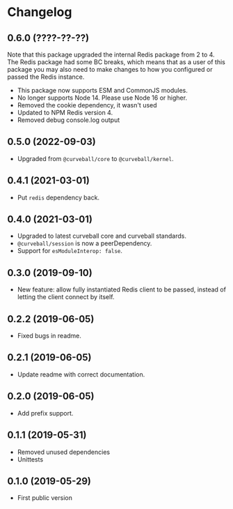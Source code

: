 Changelog
=========

0.6.0 (????-??-??)
------------------

Note that this package upgraded the internal Redis package from 2 to 4.
The Redis package had some BC breaks, which means that as a user of this
package you may also need to make changes to how you configured or passed
the Redis instance.

* This package now supports ESM and CommonJS modules.
* No longer supports Node 14. Please use Node 16 or higher.
* Removed the cookie dependency, it wasn't used
* Updated to NPM Redis version 4.
* Removed debug console.log output


0.5.0 (2022-09-03)
------------------

* Upgraded from `@curveball/core` to `@curveball/kernel`.


0.4.1 (2021-03-01)
------------------

* Put `redis` dependency back.


0.4.0 (2021-03-01)
------------------

* Upgraded to latest curveball core and curveball standards.
* `@curveball/session` is now a peerDependency.
* Support for `esModuleInterop: false`.


0.3.0 (2019-09-10)
------------------

* New feature: allow fully instantiated Redis client to be passed, instead of
  letting the client connect by itself.


0.2.2 (2019-06-05)
------------------

* Fixed bugs in readme.


0.2.1 (2019-06-05)
------------------

* Update readme with correct documentation.


0.2.0 (2019-06-05)
------------------

* Add prefix support.


0.1.1 (2019-05-31)
------------------

* Removed unused dependencies
* Unittests


0.1.0 (2019-05-29)
------------------

* First public version
